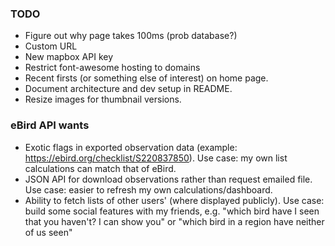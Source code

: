 ### TODO

* Figure out why page takes 100ms (prob database?)
* Custom URL
* New mapbox API key
* Restrict font-awesome hosting to domains
* Recent firsts (or something else of interest) on home page.
* Document architecture and dev setup in README.
* Resize images for thumbnail versions.

### eBird API wants

* Exotic flags in exported observation data (example: https://ebird.org/checklist/S220837850). Use case: my own list calculations can match that of eBird.
* JSON API for download observations rather than request emailed file. Use case: easier to refresh my own calculations/dashboard.
* Ability to fetch lists of other users' (where displayed publicly). Use case: build some social features with my friends, e.g. "which bird have I seen that you haven't? I can show you" or "which bird in a region have neither of us seen"